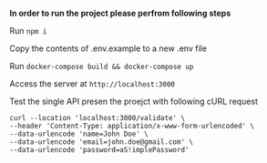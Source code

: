 **In order to run the project please perfrom following steps**


Run `npm i`

Copy the contents of .env.example to a new .env file 

Run `docker-compose build && docker-compose up`

Access the server at `http://localhost:3000` 

Test the single API presen the proejct with following cURL request
```
curl --location 'localhost:3000/validate' \
--header 'Content-Type: application/x-www-form-urlencoded' \
--data-urlencode 'name=John Doe' \
--data-urlencode 'email=john.doe@gmail.com' \
--data-urlencode 'password=aS!implePassword'
```
